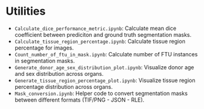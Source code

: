 # Utilities

- `Calculate_dice_performance_metric.ipynb`: Calculate mean dice coefficient between prediciton and ground truth segmentation masks.
- `Calculate_tissue_region_percentage.ipynb`: Calculate tissue region percentage for images.
- `Count_number_of_ftu_in_mask.ipynb`: Calculate number of FTU instances in segmentation masks.
- `Generate_donor_age_sex_distribution_plot.ipynb`: Visualize donor age and sex distribution across organs.
- `Generate_tissue_region_percentage_plot.ipynb`: Visualize tissue region percentage distribution across organs.
- `Mask_conversion.ipynb`: Helper code to convert segmentation masks between different formats (TIF/PNG - JSON - RLE).
